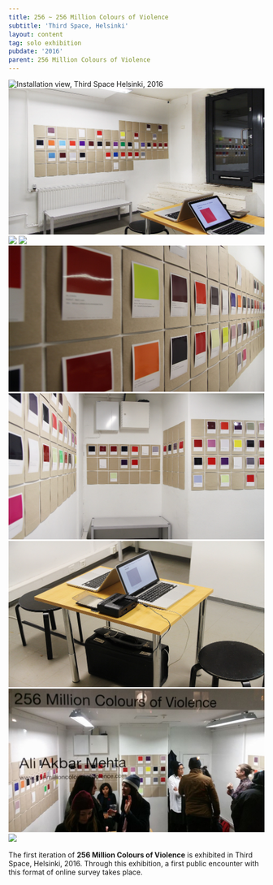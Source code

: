 ```yaml
---
title: 256 ~ 256 Million Colours of Violence
subtitle: 'Third Space, Helsinki'
layout: content
tag: solo exhibition
pubdate: '2016'
parent: 256 Million Colours of Violence
---
```

![Installation view, Third Space Helsinki, 2016](/assets/img/ali-akbar-mehta_256-million-colours-of-violence_installation-view-01_third-space-helsinkie_2016.jpg)
![](/assets/img/ali-akbar-mehta_256-million-colours-of-violence_installation-view-04_third-space-helsinkie_2016.jpg)
![](/assets/img/ali-akbar-mehta_256-million-colours-of-violence_installation-view-02_third-space-helsinkie_2016.jpg)
![](/assets/img/ali-akbar-mehta_256-million-colours-of-violence_detail_third-space-helsinki_2016.jpg)
![](/assets/img/ali-akbar-mehta_256-million-colours-of-violence_installation-view-06_third-space-helsinkie_2016.jpg)
![](/assets/img/ali-akbar-mehta_256-million-colours-of-violence_installation-view-07_third-space-helsinkie_2016.jpg)
![](/assets/img/ali-akbar-mehta_256-million-colours-of-violence_installation-view-05_third-space-helsinkie_2016.jpg)
![](/assets/img/15135823_10157843135065054_7539580485712289886_n.jpg)
![](/assets/img/ali-akbar-mehta_256-million-colours-of-violence_exterior-view_third-space-helsinki_2016.jpeg)

The first iteration of **256 Million Colours of Violence** is exhibited in
Third Space, Helsinki, 2016. Through this exhibition, a first public encounter
with this format of online survey takes place.
